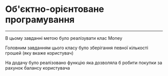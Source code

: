 # Об'єктно-орієнтоване програмування
____
В цьому завданні метою було реалізувати клас Money

Головним завданням цього класу було зберігання певної кількості грошей (яку вкаже користувач)

На додачу було реалізовано функцію яка дозволяла б робити покупки за рахунок балансу користувача